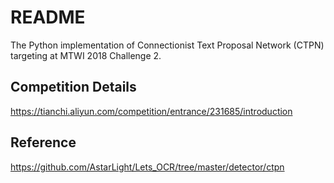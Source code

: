 # README

The Python implementation of Connectionist Text Proposal Network (CTPN) targeting at MTWI 2018 Challenge 2.

## Competition Details

https://tianchi.aliyun.com/competition/entrance/231685/introduction

## Reference

https://github.com/AstarLight/Lets_OCR/tree/master/detector/ctpn